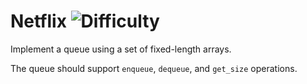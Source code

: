 # Netflix ![Difficulty](https://img.shields.io/badge/-HARD-red)
	
Implement a queue using a set of fixed-length arrays.
	
The queue should support `enqueue`, `dequeue`, and `get_size` operations.
	
